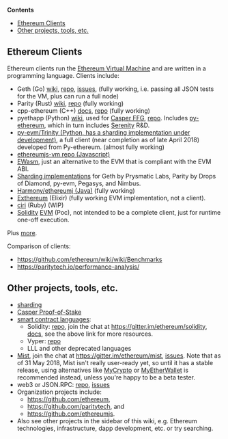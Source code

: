 <!-- START doctoc generated TOC please keep comment here to allow auto update -->
<!-- DON'T EDIT THIS SECTION, INSTEAD RE-RUN doctoc TO UPDATE -->
**Contents**

- [Ethereum Clients](#ethereum-clients)
- [Other projects, tools, etc.](#other-projects-tools-etc)

<!-- END doctoc generated TOC please keep comment here to allow auto update -->

## Ethereum Clients

Ethereum clients run the [Ethereum Virtual Machine](https://github.com/ethereum/wiki/wiki/Ethereum-Virtual-Machine-(EVM)-Awesome-List) and are written in a programming language. Clients include:
- Geth (Go) [wiki](https://github.com/ethereum/go-ethereum/wiki), [repo](https://github.com/ethereum/go-ethereum), [issues](https://github.com/ethereum/go-ethereum/issues), (fully working, i.e. passing all JSON tests for the VM, plus can run a full node)
- Parity (Rust) [wiki](https://wiki.parity.io), [repo](https://github.com/paritytech/parity) (fully working)
- cpp-ethereum (C++) [docs](http://www.ethdocs.org/en/latest/ethereum-clients/cpp-ethereum/), [repo](https://github.com/ethereum/cpp-ethereum) (fully working)
- pyethapp (Python) [wiki](https://github.com/ethereum/pyethapp/wiki), used for [Casper FFG](https://github.com/ethereum/research/blob/master/papers/casper-basics/casper_basics.pdf), [repo](https://github.com/ethereum/pyethapp). Includes [py-ethereum](https://github.com/ethereum/pyethereum), which in turn includes [Serenity](https://github.com/ethereum/pyethereum/tree/serenity) R&D.
- [py-evm/Trinity (Python, has a sharding implementation under development)](https://github.com/ethereum/py-evm), a full client (near completion as of late April 2018) developed from Py-ethereum. (almost fully working)
- [ethereumjs-vm repo (Javascript)](https://github.com/ethereumjs/ethereumjs-vm)
- [EWasm](https://github.com/ethereum/wiki/wiki/EWasm-compendium), just an alternative to the EVM that is compliant with the EVM ABI.
- [Sharding implementations](https://github.com/ethereum/wiki/wiki/Sharding-introduction-R&D-compendium#implementations) for Geth by Prysmatic Labs, Parity by Drops of Diamond, py-evm, Pegasys, and Nimbus.
- [Harmony/ethereumj (Java)](https://github.com/ethereum/ethereumj) (fully working)
- [Exthereum](https://github.com/exthereum/evm) (Elixir) (fully working EVM implementation, not a client).
- [ciri](https://github.com/ciri-ethereum/ciri) (Ruby) (WIP)
- [Solidity](https://github.com/ethereum/wiki/wiki/%C3%90App-Development#solidity) [EVM](https://github.com/Ohalo-Ltd/solevm) (Poc), not intended to be a complete client, just for runtime one-off execution.

Plus [more](https://ethereum.stackexchange.com/questions/269/what-exactly-is-an-ethereum-client-and-what-clients-are-there#279).

Comparison of clients:
 - https://github.com/ethereum/wiki/wiki/Benchmarks
 - https://paritytech.io/performance-analysis/

## Other projects, tools, etc.
- [sharding](https://github.com/ethereum/wiki/wiki/Sharding-introduction-R&D-compendium)
- [Casper Proof-of-Stake](https://github.com/ethereum/wiki/wiki/Casper-Proof-of-Stake-compendium)
- [smart contract languages](https://github.com/ethereum/wiki/wiki/%C3%90App-Development):
   - Solidity: [repo](https://github.com/ethereum/solidity), join the chat at https://gitter.im/ethereum/solidity, [docs](https://solidity.readthedocs.org/en/latest/), see the above link for more resources.
   - Vyper: [repo](https://github.com/ethereum/vyper)
   - LLL and other deprecated languages
- [Mist](https://github.com/ethereum/mist), join the chat at https://gitter.im/ethereum/mist, [issues](https://github.com/ethereum/mist/issues). Note that as of 31 May 2018, Mist isn't really user-ready yet, so until it has a stable release, using alternatives like [MyCrypto](https://www.mycrypto.com/) or [MyEtherWallet](https://www.myetherwallet.com/) is recommended instead, unless you're happy to be a beta tester.
- web3 or JSON.RPC: [repo](https://github.com/ethereum/web3.js), [issues](https://github.com/ethereum/web3.js/issues)
- Organization projects include:
   - https://github.com/ethereum,
   - https://github.com/paritytech, and 
   - https://github.com/ethereumjs.
- Also see other projects in the sidebar of this wiki, e.g. Ethereum technologies, infrastructure, dapp development, etc. or try searching.